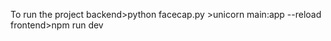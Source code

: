 To run the project 
backend>python facecap.py 
       >unicorn main:app --reload 
frontend>npm run dev
